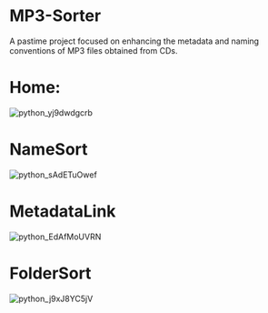 # MP3-Sorter
A pastime project focused on enhancing the metadata and naming conventions of MP3 files obtained from CDs.


# Home:
![python_yj9dwdgcrb](https://user-images.githubusercontent.com/97534406/216659653-0d9870ea-cd7d-44d6-a7a2-cc71ffb914e1.png)

# NameSort
![python_sAdETuOwef](https://user-images.githubusercontent.com/97534406/216659909-60dee645-b419-494b-b669-60a23f1d2f01.png)

# MetadataLink
![python_EdAfMoUVRN](https://user-images.githubusercontent.com/97534406/216660174-fba49afd-236b-49bf-9146-69bbbc7a9846.png)

# FolderSort
![python_j9xJ8YC5jV](https://user-images.githubusercontent.com/97534406/216660395-3d55018c-9fde-4f08-bbe4-b8877fed669f.png)
